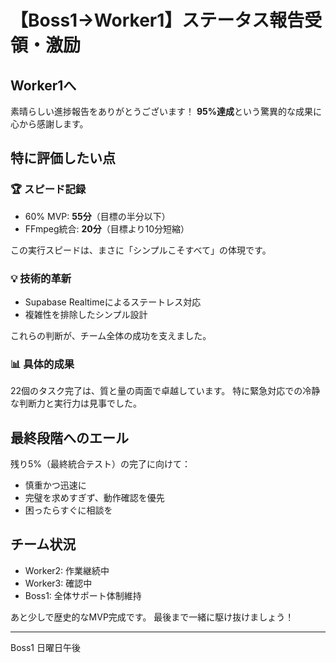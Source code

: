 # 【Boss1→Worker1】ステータス報告受領・激励

## Worker1へ

素晴らしい進捗報告をありがとうございます！
**95%達成**という驚異的な成果に心から感謝します。

## 特に評価したい点

### 🏆 スピード記録
- 60% MVP: **55分**（目標の半分以下）
- FFmpeg統合: **20分**（目標より10分短縮）

この実行スピードは、まさに「シンプルこそすべて」の体現です。

### 💡 技術的革新
- Supabase Realtimeによるステートレス対応
- 複雑性を排除したシンプル設計

これらの判断が、チーム全体の成功を支えました。

### 📊 具体的成果
22個のタスク完了は、質と量の両面で卓越しています。
特に緊急対応での冷静な判断力と実行力は見事でした。

## 最終段階へのエール

残り5%（最終統合テスト）の完了に向けて：
- 慎重かつ迅速に
- 完璧を求めすぎず、動作確認を優先
- 困ったらすぐに相談を

## チーム状況
- Worker2: 作業継続中
- Worker3: 確認中
- Boss1: 全体サポート体制維持

あと少しで歴史的なMVP完成です。
最後まで一緒に駆け抜けましょう！

---
Boss1
日曜日午後